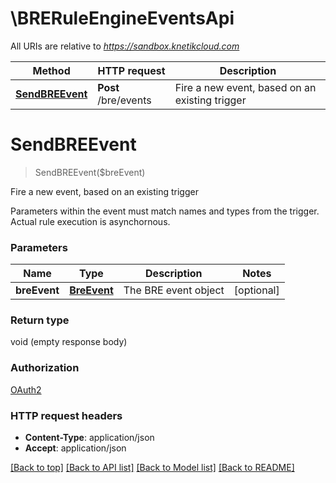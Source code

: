# \BRERuleEngineEventsApi

All URIs are relative to *https://sandbox.knetikcloud.com*

Method | HTTP request | Description
------------- | ------------- | -------------
[**SendBREEvent**](BRERuleEngineEventsApi.md#SendBREEvent) | **Post** /bre/events | Fire a new event, based on an existing trigger


# **SendBREEvent**
> SendBREEvent($breEvent)

Fire a new event, based on an existing trigger

Parameters within the event must match names and types from the trigger. Actual rule execution is asynchornous.


### Parameters

Name | Type | Description  | Notes
------------- | ------------- | ------------- | -------------
 **breEvent** | [**BreEvent**](BreEvent.md)| The BRE event object | [optional] 

### Return type

void (empty response body)

### Authorization

[OAuth2](../README.md#OAuth2)

### HTTP request headers

 - **Content-Type**: application/json
 - **Accept**: application/json

[[Back to top]](#) [[Back to API list]](../README.md#documentation-for-api-endpoints) [[Back to Model list]](../README.md#documentation-for-models) [[Back to README]](../README.md)

